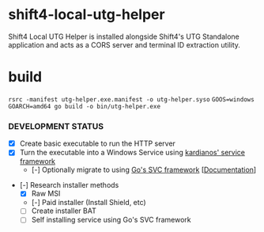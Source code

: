 # shift4-local-utg-helper

Shift4 Local UTG Helper is installed alongside Shift4's UTG Standalone application and acts as a CORS server and terminal ID extraction utility.

# build

`rsrc -manifest utg-helper.exe.manifest -o utg-helper.syso`
`GOOS=windows GOARCH=amd64 go build -o bin/utg-helper.exe`

### DEVELOPMENT STATUS

- [x] Create basic executable to run the HTTP server
- [x] Turn the executable into a Windows Service using [kardianos' service framework](https://github.com/kardianos/service/)
  - [-] Optionally migrate to using [Go's SVC framework](https://github.com/golang/sys/blob/master/windows/svc/example/install.go) \[[Documentation](https://pkg.go.dev/golang.org/x/sys@v0.6.0/windows/svc/mgr#Config)\]
- [-] Research installer methods
  - [x] Raw MSI
  - [-] Paid installer (Install Shield, etc)
  - [ ] Create installer BAT
  - [ ] Self installing service using Go's SVC framework
